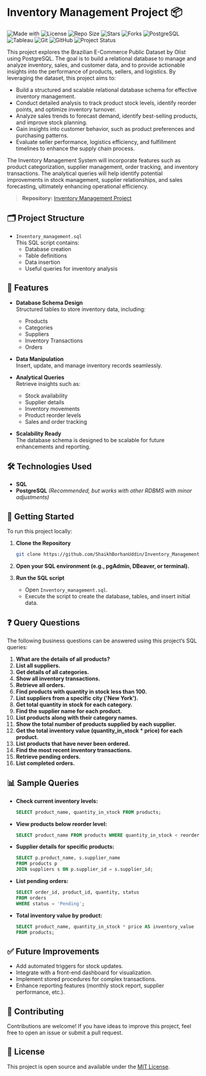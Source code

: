 # Inventory Management Project 📦
<!-- Project Badges -->
![Made with](https://img.shields.io/badge/Made%20with-SQL-blue?logo=database)
![License](https://img.shields.io/github/license/ShaikhBorhanUddin/Inventory_Management_Project)
![Repo Size](https://img.shields.io/github/repo-size/ShaikhBorhanUddin/Inventory_Management_Project)
![Stars](https://img.shields.io/github/stars/ShaikhBorhanUddin/Inventory_Management_Project?style=social)
![Forks](https://img.shields.io/github/forks/ShaikhBorhanUddin/Inventory_Management_Project?style=social)
![PostgreSQL](https://img.shields.io/badge/Database-PostgreSQL-336791?logo=postgresql&logoColor=white)
![Tableau](https://img.shields.io/badge/Tableau-Data%20Visualization-E97627?logo=Tableau&logoColor=white)
![Git](https://img.shields.io/badge/Version%20Control-Git-orange?logo=git&logoColor=white)
![GitHub](https://img.shields.io/badge/Host-GitHub-black?logo=github)
![Project Status](https://img.shields.io/badge/Project-Completed-brightgreen?style=flat-square)

This project explores the Brazilian E-Commerce Public Dataset by Olist using PostgreSQL. The goal is to build a relational database to manage and analyze inventory, sales, and customer data, and to provide actionable insights into the performance of products, sellers, and logistics. By leveraging the dataset, this project aims to:
- Build a structured and scalable relational database schema for effective inventory management.
- Conduct detailed analysis to track product stock levels, identify reorder points, and optimize inventory turnover.
- Analyze sales trends to forecast demand, identify best-selling products, and improve stock planning.
- Gain insights into customer behavior, such as product preferences and purchasing patterns.
- Evaluate seller performance, logistics efficiency, and fulfillment timelines to enhance the supply chain process.

The Inventory Management System will incorporate features such as product categorization, supplier management, order tracking, and inventory transactions. The analytical queries will help identify potential improvements in stock management, supplier relationships, and sales forecasting, ultimately enhancing operational efficiency.

> **Repository:** [Inventory Management Project](https://github.com/ShaikhBorhanUddin/Inventory_Management_Project)

## 🗂️ Project Structure

- `Inventory_management.sql`  
  This SQL script contains:
  - Database creation
  - Table definitions
  - Data insertion
  - Useful queries for inventory analysis

## 📌 Features

- **Database Schema Design**  
  Structured tables to store inventory data, including:
  - Products
  - Categories
  - Suppliers
  - Inventory Transactions
  - Orders

- **Data Manipulation**  
  Insert, update, and manage inventory records seamlessly.

- **Analytical Queries**  
  Retrieve insights such as:
  - Stock availability
  - Supplier details
  - Inventory movements
  - Product reorder levels
  - Sales and order tracking

- **Scalability Ready**  
  The database schema is designed to be scalable for future enhancements and reporting.

## 🛠️ Technologies Used

- **SQL**
- **PostgreSQL** *(Recommended, but works with other RDBMS with minor adjustments)*

## 🚀 Getting Started

To run this project locally:

1. **Clone the Repository**
   ```bash
   git clone https://github.com/ShaikhBorhanUddin/Inventory_Management_Project.git
   ```

2. **Open your SQL environment (e.g., pgAdmin, DBeaver, or terminal).**

3. **Run the SQL script**
   - Open `Inventory_management.sql`.
   - Execute the script to create the database, tables, and insert initial data.

## ❓ Query Questions

The following business questions can be answered using this project’s SQL queries:

1. **What are the details of all products?**
2. **List all suppliers.**
3. **Get details of all categories.**
4. **Show all inventory transactions.**
5. **Retrieve all orders.**
6. **Find products with quantity in stock less than 100.**
7. **List suppliers from a specific city ('New York').**
8. **Get total quantity in stock for each category.**
9. **Find the supplier name for each product.**
10. **List products along with their category names.**
11. **Show the total number of products supplied by each supplier.**
12. **Get the total inventory value (quantity_in_stock * price) for each product.**
13. **List products that have never been ordered.**
14. **Find the most recent inventory transactions.**
15. **Retrieve pending orders.**
16. **List completed orders.**

## 📊 Sample Queries

- **Check current inventory levels:**
   ```sql
   SELECT product_name, quantity_in_stock FROM products;
   ```

- **View products below reorder level:**
   ```sql
   SELECT product_name FROM products WHERE quantity_in_stock < reorder_level;
   ```

- **Supplier details for specific products:**
   ```sql
   SELECT p.product_name, s.supplier_name 
   FROM products p
   JOIN suppliers s ON p.supplier_id = s.supplier_id;
   ```

- **List pending orders:**
   ```sql
   SELECT order_id, product_id, quantity, status 
   FROM orders 
   WHERE status = 'Pending';
   ```

- **Total inventory value by product:**
   ```sql
   SELECT product_name, quantity_in_stock * price AS inventory_value 
   FROM products;
   ```

## ✅ Future Improvements

- Add automated triggers for stock updates.
- Integrate with a front-end dashboard for visualization.
- Implement stored procedures for complex transactions.
- Enhance reporting features (monthly stock report, supplier performance, etc.).

## 🤝 Contributing

Contributions are welcome! If you have ideas to improve this project, feel free to open an issue or submit a pull request.

## 📄 License

This project is open source and available under the [MIT License](LICENSE).

